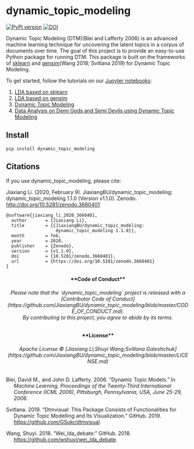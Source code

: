 
<!-- README.md is generated from README.Rmd. Please edit that file -->

# dynamic_topic_modeling

<!-- badges: start -->

[![PyPI
version](https://badge.fury.io/py/dynamic-topic-modeling.svg)](https://badge.fury.io/py/dynamic-topic-modeling)
[![DOI](https://zenodo.org/badge/238671296.svg)](https://zenodo.org/badge/latestdoi/238671296)
<!-- badges: end -->

Dynamic Topic Modeling (DTM)(Blei and Lafferty 2006) is an advanced
machine learning technique for uncovering the latent topics in a corpus
of documents over time. The goal of this project is to provide an
easy-to-use Python package for running DTM. This package is built on the
frameworks of [sklearn](https://github.com/wshuyi/wei_lda_debate) and
[gensim](https://github.com/GSukr/dtmvisual)(Wang 2018; Svitlana 2019)
for Dynamic Topic Modeling.

To get started, follow the tutorials on our [Jupyter
notebooks](https://nbviewer.jupyter.org/github/JiaxiangBU/dynamic_topic_modeling/tree/master/):

1.  [LDA based on
    sklearn](https://nbviewer.jupyter.org/urls/jiaxiangbu.github.io/dynamic_topic_modeling/sklearn-lda.ipynb)
2.  [LDA based on
    gensim](https://nbviewer.jupyter.org/urls/jiaxiangbu.github.io/dynamic_topic_modeling/gensim-lda.ipynb)
3.  [Dynamic Topic
    Modeling](https://nbviewer.jupyter.org/urls/jiaxiangbu.github.io/dynamic_topic_modeling/dtm.ipynb)
4.  [Data Analysis on Demi Gods and Semi Devils using Dynamic Topic
    Modeling](https://nbviewer.jupyter.org/urls/jiaxiangbu.github.io/dynamic_topic_modeling/demo.ipynb)

## Install

`pip install dynamic_topic_modeling`

## Citations

If you use dynamic_topic_modeling, please cite:

Jiaxiang Li. (2020, February 9). JiaxiangBU/dynamic_topic_modeling:
dynamic_topic_modeling 1.1.0 (Version v1.1.0). Zenodo.
<http://doi.org/10.5281/zenodo.3660401>

    @software{jiaxiang_li_2020_3660401,
      author       = {Jiaxiang Li},
      title        = {{JiaxiangBU/dynamic_topic_modeling: 
                       dynamic_topic_modeling 1.1.0}},
      month        = feb,
      year         = 2020,
      publisher    = {Zenodo},
      version      = {v1.1.0},
      doi          = {10.5281/zenodo.3660401},
      url          = {https://doi.org/10.5281/zenodo.3660401}
    }

<h4 align="center">
**Code of Conduct**
</h4>
<h6 align="center">
Please note that the `dynamic_topic_modeling` project is released with a
[Contributor Code of
Conduct](https://github.com/JiaxiangBU/dynamic_topic_modeling/blob/master/CODE_OF_CONDUCT.md).<br>By
contributing to this project, you agree to abide by its terms.
</h6>
<h4 align="center">
**License**
</h4>
<h6 align="center">
Apache License © [Jiaxiang Li;Shuyi Wang;Svitlana
Galeshchuk](https://github.com/JiaxiangBU/dynamic_topic_modeling/blob/master/LICENSE.md)
</h6>

<div id="refs" class="references csl-bib-body hanging-indent">

<div id="ref-Blei2006Dynamic" class="csl-entry">

Blei, David M., and John D. Lafferty. 2006. “Dynamic Topic Models.” In
*Machine Learning, Proceedings of the Twenty-Third International
Conference (ICML 2006), Pittsburgh, Pennsylvania, USA, June 25-29,
2006*.

</div>

<div id="ref-Svitlana_2019" class="csl-entry">

Svitlana. 2019. “Dtmvisual: This Package Consists of Functionalities for
Dynamic Topic Modelling and Its Visualization.” GitHub. 2019.
<https://github.com/GSukr/dtmvisual>.

</div>

<div id="ref-Shuyi_Wang2018" class="csl-entry">

Wang, Shuyi. 2018. “Wei_lda_debate:” GitHub. 2018.
<https://github.com/wshuyi/wei_lda_debate>.

</div>

</div>
